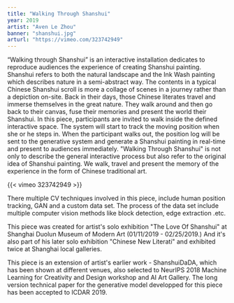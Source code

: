 ```yaml
---
title: "Walking Through Shanshui"
year: 2019
artist: "Aven Le Zhou"
banner: "shanshui.jpg"
arturl: "https://vimeo.com/323742949"
---
```


“Walking through Shanshui” is an interactive installation dedicates to reproduce
audiences the experience of creating Shanshui painting. Shanshui refers to both
the natural landscape and the Ink Wash painting which describes nature in a
semi-abstract way. The contents in a typical Chinese Shanshui scroll is more a
collage of scenes in a journey rather than a depiction on-site. Back in their
days, those Chinese literates travel and immerse themselves in the great nature.
They walk around and then go back to their canvas, fuse their memories and
present the world their Shanshui. In this piece, participants are invited to
walk inside the defined interactive space. The system will start to track the
moving position when she or he steps in. When the participant walks out, the
position log will be sent to the generative system and generate a Shanshui
painting in real-time and present to audiences immediately. "Walking Through
Shanshui" is not only to describe the general interactive process but also refer
to the original idea of Shanshui painting. We walk, travel and present the
memory of the experience in the form of Chinese traditional art.

{{< vimeo 323742949 >}}

There multiple CV techniques involved in this piece, include human position
tracking, GAN and a custom data set. The process of the data set include
multiple computer vision methods like block detection, edge extraction .etc.

This piece was created for artist's solo exhibition "The Love Of Shanshui" at
Shanghai Duolun Museum of Modern Art (01/11/2019 - 02/25/2019.)  And it's also
part of his later solo exhibition "Chinese New Literati" and exhibited twice at
Shanghai local galleries.

This piece is an extension of artist's earlier work - ShanshuiDaDA, which has
been shown at different venues, also selected to NeurIPS 2018 Machine Learning
for Creativity and Design workshop and AI Art Gallery. The long version
technical paper for the generative model developped for this piece has been
accepted to ICDAR 2019.

